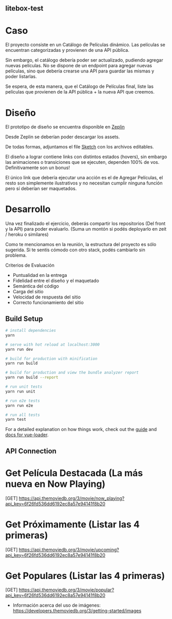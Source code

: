 ## litebox-test

# Caso

El proyecto consiste en un Catálogo de Películas dinámico. Las películas se encuentran categorizadas y provienen de una API pública.

Sin embargo, el catálogo debería poder ser actualizado, pudiendo agregar nuevas películas. No se dispone de un endpoint para agregar nuevas películas, sino que debería crearse una API para guardar las mismas y poder listarlas.

Se espera, de esta manera, que el Catálogo de Películas final, liste las películas que provienen de la API pública + la nueva API que creemos.

# Diseño

El prototipo de diseño se encuentra disponible en [Zeplin](https://zpl.io/VQRNKx4)

Desde Zeplin se deberían poder descargar los assets. 

De todas formas, adjuntamos el file [Sketch](https://drive.google.com/file/d/15fvlZr5TYtLcBA8xnhZLoF8MOjSEOCne/view?usp=sharing) con los archivos editables.


El diseño a lograr contiene links con distintos estados (hovers), sin embargo las animaciones o transiciones que se ejecuten, dependen 100% de vos. Definitivamente son un bonus!

El único link que debería ejecutar una acción es el de Agregar Películas, el resto son simplemente ilustrativos y no necesitan cumplir ninguna función pero sí deberían ser maquetados.

# Desarrollo

Una vez finalizado el ejercicio, deberás compartir los repositorios (Del front y la API) para poder evaluarlo. (Suma un montón si podés deployarlo en zeit / heroku o similares)

Como te mencionamos en la reunión, la estructura del proyecto es sólo sugerida. Si te sentís cómodo con otro stack, podés cambiarlo sin problema.


Criterios de Evaluación

- Puntualidad en la entrega
- Fidelidad entre el diseño y el maquetado
- Semántica del código
- Carga del sitio
- Velocidad de respuesta del sitio
- Correcto funcionamiento del sitio

## Build Setup

``` bash
# install dependencies
yarn

# serve with hot reload at localhost:3000
yarn run dev

# build for production with minification
yarn run build

# build for production and view the bundle analyzer report
yarn run build --report

# run unit tests
yarn run unit

# run e2e tests
yarn run e2e

# run all tests
yarn test
```

For a detailed explanation on how things work, check out the [guide](http://vuejs-templates.github.io/webpack/) and [docs for vue-loader](http://vuejs.github.io/vue-loader).

## API Connection

# Get Película Destacada (La más nueva en Now Playing)
[GET] https://api.themoviedb.org/3/movie/now_playing?api_key=6f26fd536dd6192ec8a57e94141f8b20

# Get Próximamente (Listar las 4 primeras)
[GET] https://api.themoviedb.org/3/movie/upcoming?api_key=6f26fd536dd6192ec8a57e94141f8b20

# Get Populares (Listar las 4 primeras)
[GET] https://api.themoviedb.org/3/movie/popular?api_key=6f26fd536dd6192ec8a57e94141f8b20

- Información acerca del uso de imágenes:
https://developers.themoviedb.org/3/getting-started/images